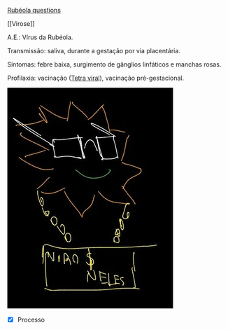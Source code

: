 [Rubéola questions](Rub%C3%A9ola%20questions.md)

[[Virose]]

A.E.: Vírus da Rubéola.

Transmissão: saliva, durante a gestação por via placentária.

Sintomas: febre baixa, surgimento de gânglios linfáticos e manchas rosas.

Profilaxia: vacinação ([Tetra viral](Principais%20vacinas.md#Tetra%20viral)), vacinação pré-gestacional.

![](Imagens/Pasted%20image%2020201130190901.png)

- [x] Processo 
